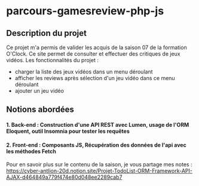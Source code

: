 # parcours-gamesreview-php-js
## Description du projet
Ce projet m'a permis de valider les acquis de la saison 07 de la formation O'Clock. Ce site permet de consulter et effectuer des critiques de jeux vidéos. 
Les fonctionnalités du projet : 
- charger la liste des jeux vidéos dans un menu déroulant 
- afficher les reviews après sélection d'un jeu vidéo dans ce menu déroulant
- ajouter un jeu vidéo
## Notions abordées
#### 1. Back-end : Construction d'une API REST avec Lumen, usage de l'ORM Eloquent, outil Insomnia pour tester les requêtes
#### 2. Front-end : Composants JS, Récupération des données de l'api avec les méthodes Fetch

Pour en savoir plus sur le contenu de la saison, je vous partage mes notes : https://cyber-antlion-20d.notion.site/Projet-TodoList-ORM-Framework-API-AJAX-d464849a779f474e80d048ee2289cab7
